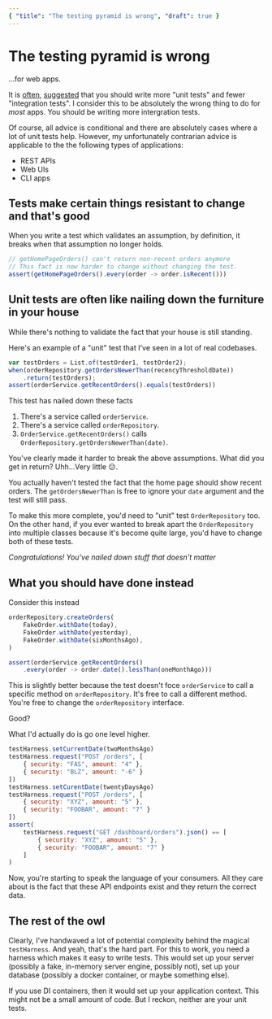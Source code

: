 ```yaml
---
{ "title": "The testing pyramid is wrong", "draft": true }
---
```

# The testing pyramid is wrong

...for web apps.

It is [often](https://martinfowler.com/articles/practical-test-pyramid.html),
[suggested](https://circleci.com/blog/testing-pyramid/) that you should write
more "unit tests" and fewer "integration tests". I consider this to be absolutely
the wrong thing to do for *most* apps. You should be writing more intergration tests.

Of course, all advice is conditional
and there are absolutely cases where a lot of unit tests help. However, my
unfortunately contrarian advice is applicable to the the following types of
applications:
- REST APIs
- Web UIs
- CLI apps

## Tests make certain things resistant to change and that's good

When you write a test which validates an assumption, by definition, it breaks
when that assumption no longer holds.

```javascript
// getHomePageOrders() can't return non-recent orders anymore
// This fact is now harder to change without changing the test.
assert(getHomePageOrders().every(order -> order.isRecent()))
```

## Unit tests are often like nailing down the furniture in your house
While there's nothing to validate the fact that your house is still standing.

Here's an example of a "unit" test that I've seen in a lot of real codebases.
```javascript
var testOrders = List.of(testOrder1, testOrder2);
when(orderRepository.getOrdersNewerThan(recencyThresholdDate))
    .return(testOrders);
assert(orderService.getRecentOrders().equals(testOrders))

```

This test has nailed down these facts
1. There's a service called `orderService`.
2. There's a service called `orderRepository`.
3. `OrderService.getRecentOrders()` calls `OrderRepository.getOrdersNewerThan(date)`.

You've clearly made it harder to break the above assumptions.
What did you get in return? Uhh...Very little 😕.

You actually haven't tested the fact that the home page should show recent orders.
The `getOrdersNewerThan` is free to ignore your `date` argument and the test will
still pass.

To make this more complete, you'd need to "unit" test `OrderRepository` too.
On the other hand, if you ever wanted to break apart the `OrderRepository` into
multiple classes because it's become quite large, you'd have to change both of
these tests.

*Congratulations! You've nailed down stuff that doesn't matter*


## What you should have done instead

Consider this instead

```javascript
orderRepository.createOrders(
    FakeOrder.withDate(today),
    FakeOrder.withDate(yesterday),
    FakeOrder.withDate(sixMonthsAgo),
)

assert(orderService.getRecentOrders()
    .every(order -> order.date().lessThan(oneMonthAgo)))
```

This is slightly better because the test doesn't foce `orderService` to
call a specific method on `orderRepository`. It's free to call a different method.
You're free to change the `orderRepository` interface.

Good?

What I'd actually do is go one level higher.

```javascript
testHarness.setCurrentDate(twoMonthsAgo)
testHarness.request("POST /orders", [
    { security: "FAS", amount: "4" },
    { security: "BLZ", amount: "-6" }
])
testHarness.setCurentDate(twentyDaysAgo)
testHarness.request("POST /orders", [
    { security: "XYZ", amount: "5" },
    { security: "FOOBAR", amount: "7" }
])
assert(
    testHarness.request("GET /dashboard/orders").json() == [
        { security: "XYZ", amount: "5" },
        { security: "FOOBAR", amount: "7" }
    ]
)
```

Now, you're starting to speak the language of your consumers.
All they care about is the fact that these API endpoints exist
and they return the correct data.

## The rest of the owl

Clearly, I've handwaved a lot of potential complexity behind the magical
`testHarness`. And yeah, that's the hard part.
For this to work, you need a harness which makes it easy to write tests.
This would set up your server (possibly a fake, in-memory server engine, possibly not),
set up your database (possibly a docker container, or maybe something else).

If you use DI containers, then it would set up your application context.
This might not be a small amount of code. But I reckon, neither are your unit tests.
